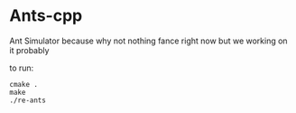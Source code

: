# Ants-cpp

Ant Simulator because why not
nothing fance right now but we working on it probably

to run:

```
cmake .
make
./re-ants
```